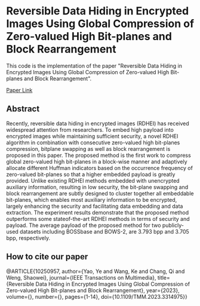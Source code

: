 # Reversible Data Hiding in Encrypted Images Using Global Compression of Zero-valued High Bit-planes and Block Rearrangement

This code is the implementation of the paper "Reversible Data Hiding in Encrypted Images Using Global Compression of Zero-valued High Bit-planes and Block Rearrangement".

[Paper Link](https://ieeexplore.ieee.org/document/10250957)

## Abstract

Recently, reversible data hiding in encrypted images (RDHEI) has received widespread attention from researchers. To embed high payload into encrypted images while maintaining sufficient security, a novel RDHEI algorithm in combination with consecutive zero-valued high bit-planes compression, bitplane swapping as well as block rearrangement is proposed in this paper. The proposed method is the first work to compress global zero-valued high bit-planes in a block-wise manner and adaptively allocate different Huffman indicators based on the occurrence frequency of zero-valued bit-planes so that a higher embedded payload is greatly provided. Unlike existing RDHEI methods embedded with unencrypted auxiliary information, resulting in low security, the bit-plane swapping and block rearrangement are subtly designed to cluster together all embeddable bit-planes, which enables most auxiliary information to be encrypted, largely enhancing the security and facilitating data embedding and data extraction. The experiment results demonstrate that the proposed method outperforms some stateof-the-art RDHEI methods in terms of security and payload. The average payload of the proposed method for two publicly-used datasets including BOSSbase and BOWS-2, are 3.793 bpp and 3.705 bpp, respectively.



## How to cite our paper
@ARTICLE{10250957,
  author={Yao, Ye and Wang, Ke and Chang, Qi and Weng, Shaowei},
  journal={IEEE Transactions on Multimedia}, 
  title={Reversible Data Hiding in Encrypted Images Using Global Compression of Zero-valued High Bit-planes and Block Rearrangement}, 
  year={2023},
  volume={},
  number={},
  pages={1-14},
  doi={10.1109/TMM.2023.3314975}}
    
